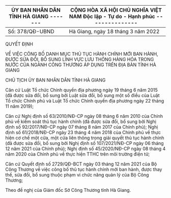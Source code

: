 | ỦY BAN NHÂN DÂN TỈNH HÀ GIANG ------- | CỘNG HÒA XÃ HỘI CHỦ NGHĨA VIỆT NAM Độc lập - Tự do - Hạnh phúc --------------- |
|---|---|
| Số: 378/QĐ-UBND | Hà Giang, ngày 18 tháng 3 năm 2022 |

QUYẾT ĐỊNH

VỀ VIỆC CÔNG BỐ DANH MỤC THỦ TỤC HÀNH CHÍNH MỚI BAN HÀNH, ĐƯỢC SỬA ĐỔI, BỔ SUNG LĨNH VỰC LƯU THÔNG HÀNG HÓA TRONG NƯỚC CỦA NGÀNH CÔNG THƯƠNG ÁP DỤNG TRÊN ĐỊA BÀN TỈNH HÀ GIANG

CHỦ TỊCH ỦY BAN NHÂN DÂN TỈNH HÀ GIANG

Căn cứ Luật Tổ chức Chính quyền địa phương ngày 19 tháng 6 năm 2015 (đã được sửa đổi, bổ sung bởi Luật sửa đổi, bổ sung một số điều của Luật Tổ chức Chính phủ và Luật Tổ chức Chính quyền địa phương ngày 22 tháng 11 năm 2019);

Căn cứ Nghị định số 63/2010/NĐ-CP ngày 08 tháng 6 năm 2010 của Chính phủ về kiểm soát thủ tục hành chính (đã được sửa đổi, bổ sung bởi Nghị định số 92/2017/NĐ-CP ngày 07 tháng 8 năm 2017 của Chính phủ); Nghị định số 61/2018/NĐ-CP ngày 23 tháng 4 năm 2018 của Chính phủ về thực hiện cơ chế một cửa, một cửa liên thông trong giải quyết thủ tục hành chính (đã được sửa đổi, bổ sung bởi Nghị định số 107/2021/NĐ-CP ngày 06 tháng 12 năm 2021 của Chính phủ); Nghị định số 45/2020/NĐ-CP ngày 08 tháng 4 năm 2020 của Chính phủ về thực hiện TTHC trên môi trường điện tử;

Căn cứ Quyết định số 2729/QĐ-BCT ngày 03 tháng 12 năm 2021 của Bộ Công Thương về việc công bố thủ tục hành chính mới ban hành, được thay thế, sửa đổi, bổ sung thuộc phạm vi chức năng quản lý của Bộ Công Thương;

Theo đề nghị của Giám đốc Sở Công Thương tỉnh Hà Giang.